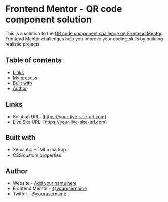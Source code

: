 # Frontend Mentor - QR code component solution

This is a solution to the [QR code component challenge on Frontend Mentor](https://www.frontendmentor.io/challenges/qr-code-component-iux_sIO_H). Frontend Mentor challenges help you improve your coding skills by building realistic projects. 

## Table of contents

- [Links](#links)
- [My process](#my-process)
- [Built with](#built-with)
- [Author](#author)


## Links

- Solution URL: [https://your-live-site-url.com]
- Live Site URL: [https://your-live-site-url.com]

## Built with

- Semantic HTML5 markup
- CSS custom properties

## Author

- Website - [Add your name here](https://www.your-site.com)
- Frontend Mentor - [@yourusername](https://www.frontendmentor.io/profile/yourusername)
- Twitter - [@yourusername](https://www.twitter.com/yourusername)